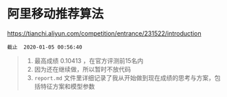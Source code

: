 # 阿里移动推荐算法
https://tianchi.aliyun.com/competition/entrance/231522/introduction




```
截止  2020-01-05 00:56:40
```
> 1. 最高成绩 0.10413 ，在官方评测前15名内
> 2. 因为还在继续做，所以暂时不放代码
> 3. ```report.md``` 文件里详细记录了我从开始做到现在成绩的思考与方案，包括特征方案和模型参数
